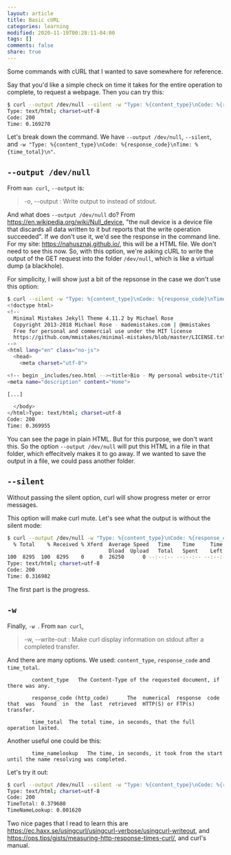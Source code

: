 ```yaml
---
layout: article
title: Basic cURL
categories: learning
modified: 2020-11-19T00:28:11-04:00
tags: []
comments: false
share: true
---
```


Some commands with cURL that I wanted to save somewhere for reference.

Say that you'd like a simple check on time it takes for the entire operation to complete, to request a webpage. Then you can try this:

```bash
$ curl --output /dev/null --silent -w "Type: %{content_type}\nCode: %{response_code}\nTime: %{time_total}\n" https://nahusznaj.github.io/
Type: text/html; charset=utf-8
Code: 200
Time: 0.169270
```

Let's break down the command. We have `--output /dev/null`, `--silent`, and `-w "Type: %{content_type}\nCode: %{response_code}\nTime: %{time_total}\n"`.

## `--output /dev/null`

From `man curl`, `--output` is:

> -o, --output <file>: Write output to <file> instead of stdout.

And what does `--output /dev/null` do? From <https://en.wikipedia.org/wiki/Null_device>, "the null device is a device file that discards all data written to it but reports that the write operation succeeded". If we don't use it, we'd see the response in the command line. For my site: <https://nahusznaj.github.io/>, this will be a HTML file. We don't need to see this now. So, with this option, we're asking cURL to write the output of the GET request into the folder `/dev/null`, which is like a virtual dump (a blackhole). 

 For simplicity, I will show just a bit of the repsonse in the case we don't use this option:

```bash 
$ curl --silent -w "Type: %{content_type}\nCode: %{response_code}\nTime: %{time_total}\n" https://nahusznaj.github.io/
<!doctype html>
<!--
  Minimal Mistakes Jekyll Theme 4.11.2 by Michael Rose
  Copyright 2013-2018 Michael Rose - mademistakes.com | @mmistakes
  Free for personal and commercial use under the MIT license
  https://github.com/mmistakes/minimal-mistakes/blob/master/LICENSE.txt
-->
<html lang="en" class="no-js">
  <head>
    <meta charset="utf-8">

<!-- begin _includes/seo.html --><title>Bio - My personal website</title>
<meta name="description" content="Home">

[...]

  </body>
</html>Type: text/html; charset=utf-8
Code: 200
Time: 0.369955
```

You can see the page in plain HTML. But for this purpose, we don't want this. So the option `--output /dev/null` will put this HTML in a file in that folder, which effecitvely makes it to go away. If we wanted to save the output in a file, we could pass another folder.

## `--silent`

Without passing the silent option, curl will show progress meter or error messages. 

This option will make curl mute. Let's see what the output is without the silent mode:

```bash
$ curl --output /dev/null -w "Type: %{content_type}\nCode: %{response_code}\nTime: %{time_total}\n" https://nahusznaj.github.io/
  % Total    % Received % Xferd  Average Speed   Time    Time     Time  Current
                                 Dload  Upload   Total   Spent    Left  Speed
100  8295  100  8295    0     0  26250      0 --:--:-- --:--:-- --:--:-- 26167
Type: text/html; charset=utf-8
Code: 200
Time: 0.316982
```

The first part is the progress.

 
## `-w`

Finally, `-w `.  From `man curl`, 

>  -w, --write-out <format>: Make curl display information on stdout after a completed transfer.

And there are many options. We used: `content_type`, `response_code` and `time_total`.

            content_type   The Content-Type of the requested document, if there was any.

            response_code (http_code)      The  numerical  response  code  that  was  found  in  the  last  retrieved  HTTP(S) or FTP(s) transfer.

            time_total  The total time, in seconds, that the full operation lasted.

Another useful one could be this:

            time_namelookup   The time, in seconds, it took from the start until the name resolving was completed.

Let's try it out:

```bash
$ curl --output /dev/null --silent -w "Type: %{content_type}\nCode: %{response_code}\nTimeTotal: %{time_total}\nTimeNameLookup: %{time_namelookup}\n" https://nahusznaj.github.io/
Type: text/html; charset=utf-8
Code: 200
TimeTotal: 0.379680
TimeNameLookup: 0.001620
```


Two nice pages that I read to learn this are <https://ec.haxx.se/usingcurl/usingcurl-verbose/usingcurl-writeout>, and <https://ops.tips/gists/measuring-http-response-times-curl/>, and curl's manual.